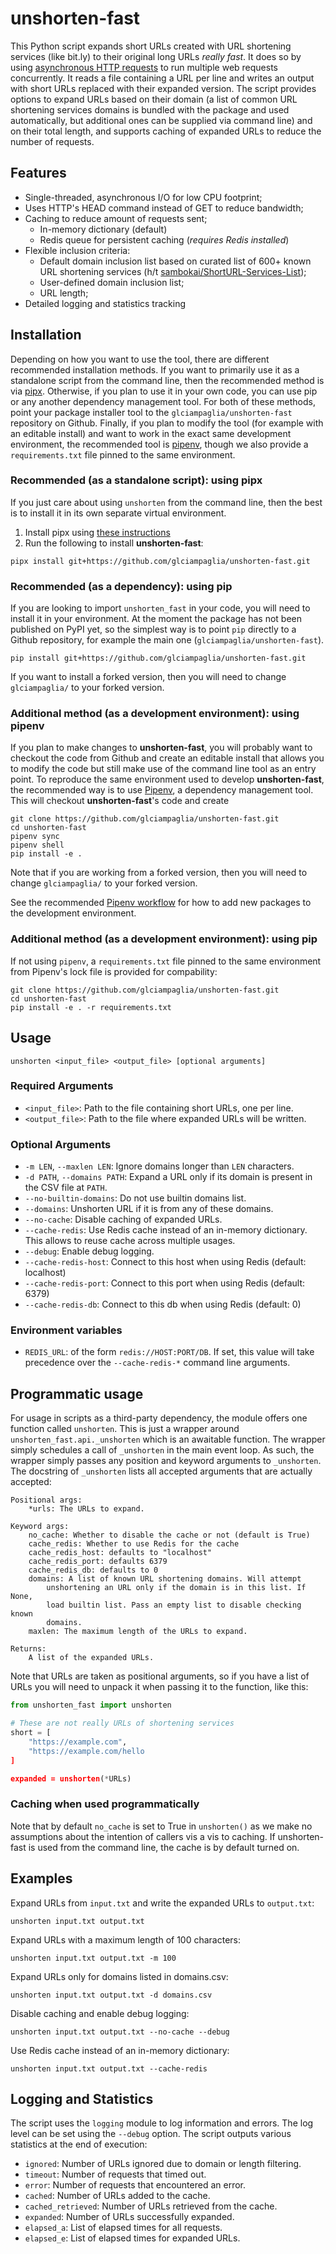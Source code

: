 # unshorten-fast

This Python script expands short URLs created with URL shortening services
(like bit.ly) to their original long URLs _really fast_. It does so by using
[asynchronous HTTP requests](https://docs.aiohttp.org/) to run multiple web
requests concurrently. It reads a file containing a URL per line and writes an
output with short URLs replaced with their expanded version. The script
provides options to expand URLs based on their domain (a list of common URL
shortening services domains is bundled with the package and used automatically,
but additional ones can be supplied via command line) and on their total
length, and supports caching of expanded URLs to reduce the number of requests. 

## Features

- Single-threaded, asynchronous I/O for low CPU footprint;
- Uses HTTP's HEAD command instead of GET to reduce bandwidth;
- Caching to reduce amount of requests sent;
  - In-memory dictionary (default)
  - Redis queue for persistent caching (_requires Redis installed_)
- Flexible inclusion criteria:
  - Default domain inclusion list based on curated list of 600+ known URL
    shortening services (h/t
    [sambokai/ShortURL-Services-List](https://github.com/sambokai/ShortURL-Services-List));
  + User-defined domain inclusion list;
  - URL length;
- Detailed logging and statistics tracking

## Installation

Depending on how you want to use the tool, there are different recommended
installation methods. If you want to primarily use it as a standalone script
from the command line, then the recommended method is via
[pipx](https://github.com/pypa/pipx). Otherwise, if you plan to use it in your
own code, you can use pip or any another dependency management tool. For both
of these methods, point your package installer tool to the
`glciampaglia/unshorten-fast` repository on Github. Finally, if you plan to
modify the tool (for example with an editable install) and want to work in the
exact same development environment, the recommended tool is
[pipenv](https://pipenv.pypa.io/en/latest/), though we also provide a
`requirements.txt` file pinned to the same environment.

### Recommended (as a standalone script): using pipx

If you just care about using `unshorten` from the command line, then the best
is to install it in its own separate virtual environment.  

1. Install pipx using [these instructions](https://pipx.pypa.io/stable/installation/)
2. Run the following to install **unshorten-fast**:

```shell
pipx install git+https://github.com/glciampaglia/unshorten-fast.git
```

### Recommended (as a dependency): using pip

If you are looking to import `unshorten_fast` in your code, you will need to
install it in your environment. At the moment the package has not been
published on PyPI yet, so the simplest way is to point `pip` directly to a
Github repository, for example the main one (`glciampaglia/unshorten-fast`).

```shell
pip install git+https://github.com/glciampaglia/unshorten-fast.git
```

If you want to install a forked version, then you will need to change
`glciampaglia/` to your forked version.

### Additional method (as a development environment): using pipenv

If you plan to make changes to **unshorten-fast**, you will probably want to
checkout the code from Github and create an editable install that allows you to
modify the code but still make use of the command line tool as an entry point.
To reproduce the same environment used to develop **unshorten-fast**, the
recommended way is to use [Pipenv](https://pipenv/pypa.io), a dependency
management tool. This will checkout **unshorten-fast**'s code and create 

```shell
git clone https://github.com/glciampaglia/unshorten-fast.git
cd unshorten-fast
pipenv sync
pipenv shell
pip install -e .
```

Note that if you are working from a
forked version, then you will need to change `glciampaglia/` to your forked
version.

See the recommended [Pipenv
workflow](https://pipenv.pypa.io/en/latest/workflows.html) for how to add new
packages to the development environment. 

### Additional method (as a development environment): using pip

If not using `pipenv`, a `requirements.txt` file pinned to the same environment
from Pipenv's lock file is provided for compability:

```shell
git clone https://github.com/glciampaglia/unshorten-fast.git
cd unshorten-fast
pip install -e . -r requirements.txt
```

## Usage

```shell
unshorten <input_file> <output_file> [optional arguments]
```

### Required Arguments

- `<input_file>`: Path to the file containing short URLs, one per line.
- `<output_file>`: Path to the file where expanded URLs will be written.

### Optional Arguments

- `-m LEN`, `--maxlen LEN`: Ignore domains longer than `LEN` characters.
- `-d PATH`, `--domains PATH`: Expand a URL only if its domain is present in the CSV
  file at `PATH`.
- `--no-builtin-domains`: Do not use builtin domains list.
- `--domains`: Unshorten URL if it is from any of these domains.
- `--no-cache`: Disable caching of expanded URLs.
- `--cache-redis`: Use Redis cache instead of an in-memory dictionary. This
  allows to reuse cache across multiple usages.
- `--debug`: Enable debug logging.
- `--cache-redis-host`: Connect to this host when using Redis (default: localhost)
- `--cache-redis-port`: Connect to this port when using Redis (default: 6379)
- `--cache-redis-db`: Connect to this db when using Redis (default: 0)

### Environment variables

* `REDIS_URL`: of the form `redis://HOST:PORT/DB`. If set, this value will take
  precedence over the `--cache-redis-*` command line arguments.

## Programmatic usage

For usage in scripts as a third-party dependency, the module offers one
function called `unshorten`. This is just a wrapper around
`unshorten_fast.api._unshorten` which is an awaitable function. The wrapper
simply schedules a call of `_unshorten` in the main event loop. As such, the
wrapper simply passes any position and keyword arguments to `_unshorten`. The
docstring of `_unshorten` lists all accepted arguments that are actually
accepted:

    Positional args:
        *urls: The URLs to expand.

    Keyword args:
        no_cache: Whether to disable the cache or not (default is True)
        cache_redis: Whether to use Redis for the cache
        cache_redis_host: defaults to "localhost"
        cache_redis_port: defaults 6379
        cache_redis_db: defaults to 0
        domains: A list of known URL shortening domains. Will attempt
            unshortening an URL only if the domain is in this list. If None,
            load builtin list. Pass an empty list to disable checking known
            domains.
        maxlen: The maximum length of the URLs to expand.

    Returns:
        A list of the expanded URLs.

Note that URLs are taken as positional arguments, so if you have a list of URLs
you will need to unpack it when passing it to the function, like this:

```python
from unshorten_fast import unshorten

# These are not really URLs of shortening services
short = [
    "https://example.com",
    "https://example.com/hello
]

expanded = unshorten(*URLs)
```

### Caching when used programmatically

Note that by default `no_cache` is set to True in `unshorten()` as we make no
assumptions about the intention of callers vis a vis to caching. If
unshorten-fast is used from the command line, the cache is by default turned
on.

## Examples

Expand URLs from `input.txt` and write the expanded URLs to `output.txt`:

```shell
unshorten input.txt output.txt
```

Expand URLs with a maximum length of 100 characters:

```shell
unshorten input.txt output.txt -m 100
```

Expand URLs only for domains listed in domains.csv:

```shell
unshorten input.txt output.txt -d domains.csv
```

Disable caching and enable debug logging:

```shell
unshorten input.txt output.txt --no-cache --debug
```

Use Redis cache instead of an in-memory dictionary:

```shell
unshorten input.txt output.txt --cache-redis
```

## Logging and Statistics

The script uses the `logging` module to log information and errors. The log
level can be set using the `--debug` option. The script outputs various
statistics at the end of execution:

- `ignored`: Number of URLs ignored due to domain or length filtering.
- `timeout`: Number of requests that timed out.
- `error`: Number of requests that encountered an error.
- `cached`: Number of URLs added to the cache.
- `cached_retrieved`: Number of URLs retrieved from the cache.
- `expanded`: Number of URLs successfully expanded.
- `elapsed_a`: List of elapsed times for all requests.
- `elapsed_e`: List of elapsed times for expanded URLs.
